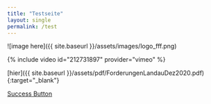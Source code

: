 ```yaml
---
title: "Testseite"
layout: single
permalink: /test
---
```


![image here]({{ site.baseurl }}/assets/images/logo_fff.png)

{% include video id="212731897" provider="vimeo" %}

[hier]({{ site.baseurl }}/assets/pdf/ForderungenLandauDez2020.pdf){:target="_blank"}

<a href="#" class="btn btn--success">Success Button</a>
